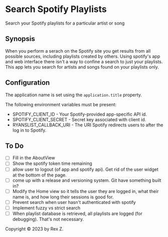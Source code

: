 # Search Spotify Playlists

Search your Spotify playlists for a particular artist or song

## Synopsis

When you perform a serach on the Spotify site you get results from all possible sources, including playlists created by others. Using spotify's app and web interface there isn't a way to confine a search to just your playlists. This app lets you search for artists and songs found on your playlists only. 

## Configuration

The application name is set using the ``application.title`` property. 

The following environment variables must be present:
* SPOTIFY_CLIENT_ID - Your Spotify-provided app-specific API id.
* SPOTIFY_CLIENT_SECRET - Secret key associated with client id.
* RYANSLIST_CALLBACK_URI - The URI Spotify redirects users to after the log in to Spotify.


## To Do

- [ ] Fill in the AboutView
- [ ] Show the spotify token time remaining
- [ ] allow user to logout (of app and spotify api). Get rid of the user widget at the bottom of the page. 
- [ ] come up with a release and versioning system. Git have something built in? 
- [ ] Modify the Home view so it tells the user they are logged in, what their name is, and how long their sessions is good for. 
- [ ] Prevent search when user hasn't authenticated with spotify
- [ ] Implement fuzzy vs strict search
- [ ] When playlist database is retrieved, all playlists are logged (for debugging). That's not necessary.

Copyright &copy; 2023 by Rex Z. 